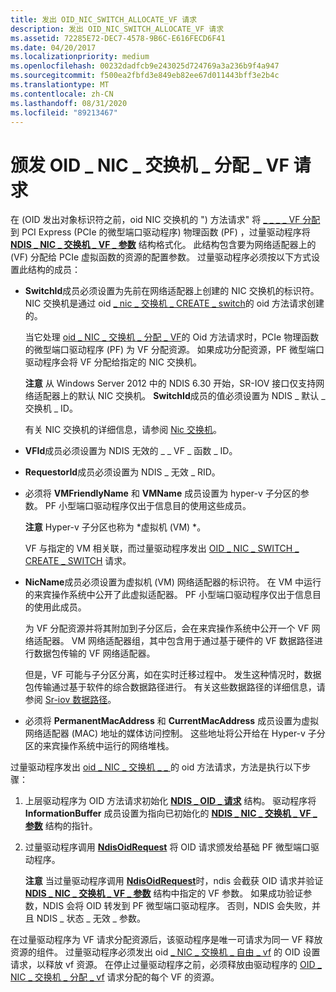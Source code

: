 ```yaml
---
title: 发出 OID_NIC_SWITCH_ALLOCATE_VF 请求
description: 发出 OID_NIC_SWITCH_ALLOCATE_VF 请求
ms.assetid: 72285E72-DEC7-4578-9B6C-E616FECD6F41
ms.date: 04/20/2017
ms.localizationpriority: medium
ms.openlocfilehash: 00232dadfcb9e243025d724769a3a236b9f4a947
ms.sourcegitcommit: f500ea2fbfd3e849eb82ee67d011443bff3e2b4c
ms.translationtype: MT
ms.contentlocale: zh-CN
ms.lasthandoff: 08/31/2020
ms.locfileid: "89213467"
---
```

# <a name="issuing-oid_nic_switch_allocate_vf-requests"></a>颁发 OID \_ NIC \_ 交换机 \_ 分配 \_ VF 请求


在 (OID 发出对象标识符之前，oid NIC 交换机的 ") 方法请求" 将 [ \_ \_ \_ \_ VF 分配](./oid-nic-switch-allocate-vf.md) 到 PCI Express (PCIe 的微型端口驱动程序) 物理函数 (PF) ，过量驱动程序将 [**NDIS \_ NIC \_ 交换机 \_ VF \_ 参数**](/windows-hardware/drivers/ddi/ntddndis/ns-ntddndis-_ndis_nic_switch_vf_parameters) 结构格式化。 此结构包含要为网络适配器上的 (VF) 分配给 PCIe 虚拟函数的资源的配置参数。 过量驱动程序必须按以下方式设置此结构的成员：

-   **SwitchId**成员必须设置为先前在网络适配器上创建的 NIC 交换机的标识符。 NIC 交换机是通过 oid [ \_ nic \_ 交换机 \_ CREATE \_ switch](./oid-nic-switch-create-switch.md)的 oid 方法请求创建的。

    当它处理 [oid \_ NIC \_ 交换机 \_ 分配 \_ VF](./oid-nic-switch-allocate-vf.md)的 Oid 方法请求时，PCIe 物理函数的微型端口驱动程序 (PF) 为 VF 分配资源。 如果成功分配资源，PF 微型端口驱动程序会将 VF 分配给指定的 NIC 交换机。

    **注意**  从 Windows Server 2012 中的 NDIS 6.30 开始，SR-IOV 接口仅支持网络适配器上的默认 NIC 交换机。 **SwitchId**成员的值必须设置为 NDIS \_ 默认 \_ 交换机 \_ ID。

    有关 NIC 交换机的详细信息，请参阅 [Nic 交换机](nic-switches.md)。

-   **VFId**成员必须设置为 NDIS 无效的 \_ \_ VF \_ 函数 \_ ID。

-   **RequestorId**成员必须设置为 NDIS \_ 无效 \_ RID。

-   必须将 **VMFriendlyName** 和 **VMName** 成员设置为 hyper-v 子分区的参数。 PF 小型端口驱动程序仅出于信息目的使用这些成员。

    **注意**  Hyper-v 子分区也称为 *虚拟机 (VM) *。

    VF 与指定的 VM 相关联，而过量驱动程序发出 [OID \_ NIC \_ SWITCH \_ CREATE \_ SWITCH](./oid-nic-switch-create-switch.md) 请求。

-   **NicName**成员必须设置为虚拟机 (VM) 网络适配器的标识符。 在 VM 中运行的来宾操作系统中公开了此虚拟适配器。 PF 小型端口驱动程序仅出于信息目的使用此成员。

    为 VF 分配资源并将其附加到子分区后，会在来宾操作系统中公开一个 VF 网络适配器。 VM 网络适配器组，其中包含用于通过基于硬件的 VF 数据路径进行数据包传输的 VF 网络适配器。

    但是，VF 可能与子分区分离，如在实时迁移过程中。 发生这种情况时，数据包传输通过基于软件的综合数据路径进行。 有关这些数据路径的详细信息，请参阅 [Sr-iov 数据路径](sr-iov-data-paths.md)。

-   必须将 **PermanentMacAddress** 和 **CurrentMacAddress** 成员设置为虚拟网络适配器 (MAC) 地址的媒体访问控制。 这些地址将公开给在 Hyper-v 子分区的来宾操作系统中运行的网络堆栈。

过量驱动程序发出 [oid \_ NIC \_ 交换机 \_ \_ ](./oid-nic-switch-allocate-vf.md) 的 oid 方法请求，方法是执行以下步骤：

1.  上层驱动程序为 OID 方法请求初始化 [**NDIS \_ OID \_ 请求**](/windows-hardware/drivers/ddi/ndis/ns-ndis-_ndis_oid_request) 结构。 驱动程序将 **InformationBuffer** 成员设置为指向已初始化的 [**NDIS \_ NIC \_ 交换机 \_ VF \_ 参数**](/windows-hardware/drivers/ddi/ntddndis/ns-ntddndis-_ndis_nic_switch_vf_parameters) 结构的指针。

2.  过量驱动程序调用 [**NdisOidRequest**](/windows-hardware/drivers/ddi/ndis/nf-ndis-ndisoidrequest) 将 OID 请求颁发给基础 PF 微型端口驱动程序。

    **注意**  当过量驱动程序调用 [**NdisOidRequest**](/windows-hardware/drivers/ddi/ndis/nf-ndis-ndisoidrequest)时，ndis 会截获 OID 请求并验证 [**NDIS \_ NIC \_ 交换机 \_ VF \_ 参数**](/windows-hardware/drivers/ddi/ntddndis/ns-ntddndis-_ndis_nic_switch_vf_parameters) 结构中指定的 VF 参数。 如果成功验证参数，NDIS 会将 OID 转发到 PF 微型端口驱动程序。 否则，NDIS 会失败，并且 NDIS \_ 状态 \_ 无效 \_ 参数。

在过量驱动程序为 VF 请求分配资源后，该驱动程序是唯一可请求为同一 VF 释放资源的组件。 过量驱动程序必须发出 oid [ \_ NIC \_ 交换机 \_ 自由 \_ vf](./oid-nic-switch-free-vf.md) 的 OID 设置请求，以释放 vf 资源。 在停止过量驱动程序之前，必须释放由驱动程序的 [OID \_ NIC \_ 交换机 \_ 分配 \_ vf](./oid-nic-switch-allocate-vf.md) 请求分配的每个 VF 的资源。